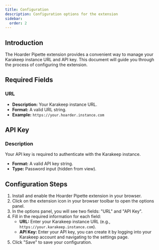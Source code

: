 ```yaml
---
title: Configuration
description: Configuration options for the extension
sidebar:
  order: 2
---
```


## Introduction

The Hoarder Pipette extension provides a convenient way to manage your Karakeep instance URL and API key. This document will guide you through the process of configuring the extension.

## Required Fields

### URL

*   **Description:** Your Karakeep instance URL.
*   **Format:** A valid URL string.
*   **Example:** `https://your.hoarder.instance.com`

## API Key

### Description
Your API key is required to authenticate with the Karakeep instance.

*   **Format:** A valid API key string.
*   **Type:** Password input (hidden from view).

## Configuration Steps

1.  Install and enable the Hoarder Pipette extension in your browser.
2.  Click on the extension icon in your browser toolbar to open the options panel.
3.  In the options panel, you will see two fields: "URL" and "API Key".
4.  Fill in the required information for each field:
    *   **URL:** Enter your Karakeep instance URL (e.g., `https://your.karakeep.instance.com`).
    *   **API Key:** Enter your API key, you can create it by logging into your Karakeep account and navigating to the settings page.
5.  Click "Save" to save your configuration.
